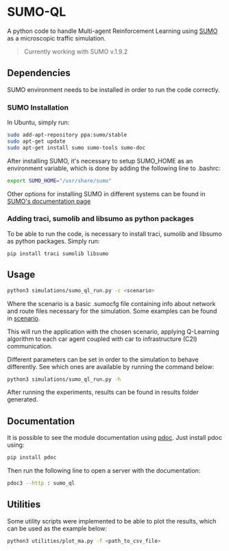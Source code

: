# SUMO-QL

A python code to handle Multi-agent Reinforcement Learning using [SUMO](https://github.com/eclipse/sumo) as a microscopic 
traffic simulation. 

> Currently working with SUMO v.1.9.2

## Dependencies
SUMO environment needs to be installed in order to run the code correctly.

### SUMO Installation

In Ubuntu, simply run:

```bash
sudo add-apt-repository ppa:sumo/stable
sudo apt-get update
sudo apt-get install sumo sumo-tools sumo-doc 
```

After installing SUMO, it's necessary to setup SUMO_HOME as an environment variable, which is done by adding the
following line to .bashrc:

```bash
export SUMO_HOME="/usr/share/sumo"
```

Other options for installing SUMO in different systems can be found in [SUMO's documentation page](https://sumo.dlr.de/docs)

### Adding traci, sumolib and libsumo as python packages
To be able to run the code, is necessary to install traci, sumolib and libsumo as python packages.
Simply run:
```
pip install traci sumolib libsumo
```

## Usage

```bash
python3 simulations/sumo_ql_run.py -c <scenario>
```

Where the scenario is a basic .sumocfg file containing info about network and route files necessary for the simulation. Some
examples can be found in [scenario](https://github.com/guidytz/SUMO-QL/tree/master/scenario).

This will run the application with the chosen scenario, applying Q-Learning algorithm to each car agent coupled with car
to infrastructure (C2I) communication.

Different parameters can be set in order to the simulation to behave differently. See which ones are available by running 
the command below:

```bash
python3 simulations/sumo_ql_run.py -h
```

After running the experiments, results can be found in results folder generated.

## Documentation
It is possible to see the module documentation using [pdoc](https://pdoc3.github.io/pdoc/). 
Just install pdoc using:
```bash
pip install pdoc
```

Then run the following line to open a server with the documentation:
```bash
pdoc3 --http : sumo_ql
```

## Utilities

Some utility scripts were implemented to be able to plot the results, which can be used as the example below:

```bash
python3 utilities/plot_ma.py -f <path_to_csv_file>
```
